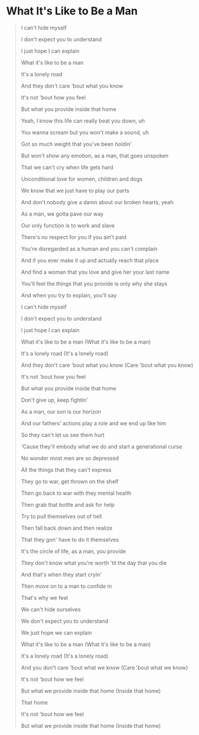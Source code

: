 # What It's Like to Be a Man

>I can't hide myself
>
>I don't expect you to understand
>
>I just hope I can explain
>
>What it's like to be a man
>
>It's a lonely road
>
>And they don't care 'bout what you know
>
>It's not 'bout how you feel
>
>But what you provide inside that home
>
>Yeah, I know this life can really beat you down, uh
>
>You wanna scream but you won't make a sound, uh
>
>Got so much weight that you've been holdin'
>
>But won't show any emotion, as a man, that goes unspoken
>
>That we can't cry when life gets hard
>
>Unconditional love for women, children and dogs
>
>We know that we just have to play our parts
>
>And don't nobody give a damn about our broken hearts, yeah
>
>As a man, we gotta pave our way
>
>Our only function is to work and slave
>
>There's no respect for you if you ain't paid
>
>You're disregarded as a human and you can't complain
>
>And if you ever make it up and actually reach that place
>
>And find a woman that you love and give her your last name
>
>You'll feel the things that you provide is only why she stays
>
>And when you try to explain, you'll say
>
>I can't hide myself
>
>I don't expect you to understand
>
>I just hope I can explain
>
>What it's like to be a man (What it's like to be a man)
>
>It's a lonely road (It's a lonely road)
>
>And they don't care 'bout what you know (Care 'bout what you know)
>
>It's not 'bout how you feel
>
>But what you provide inside that home
>
>Don't give up, keep fightin'
>
>As a man, our son is our horizon
>
>And our fathers' actions play a role and we end up like him
>
>So they can't let us see them hurt
>
>'Cause they'll embody what we do and start a generational curse
>
>No wonder most men are so depressed
>
>All the things that they can't express
>
>They go to war, get thrown on the shelf
>
>Then go back to war with they mental health
>
>Then grab that bottle and ask for help
>
>Try to pull themselves out of hell
>
>Then fall back down and then realize
>
>That they gon' have to do it themselves
>
>It's the circle of life, as a man, you provide
>
>They don't know what you're worth 'til the day that you die
>
>And that's when they start cryin'
>
>Then move on to a man to confide in
>
>That's why we feel
>
>We can't hide ourselves
>
>We don't expect you to understand
>
>We just hope we can explain
>
>What it's like to be a man (What it's like to be a man)
>
>It's a lonely road (It's a lonely road)
>
>And you don't care 'bout what we know (Care 'bout what we know)
>
>It's not 'bout how we feel
>
>But what we provide inside that home (Inside that home)
>
>That home
>
>It's not 'bout how we feel
>
>But what we provide inside that home (Inside that home)

